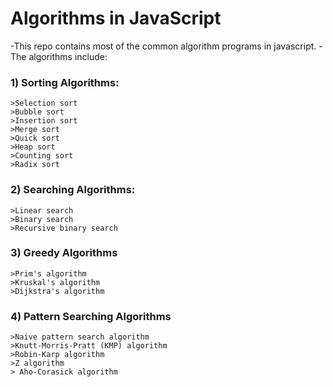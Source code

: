 # Algorithms in JavaScript
-This repo contains most of the common algorithm programs in javascript.
-The algorithms include:

### 1) Sorting Algorithms:
    >Selection sort
    >Bubble sort
    >Insertion sort
    >Merge sort
    >Quick sort
    >Heap sort
    >Counting sort
    >Radix sort

### 2) Searching Algorithms:
    >Linear search
    >Binary search
    >Recursive binary search

### 3) Greedy Algorithms
    >Prim's algorithm
    >Kruskal's algorithm
    >Dijkstra's algorithm

### 4) Pattern Searching Algorithms
    >Naive pattern search algorithm
    >Knutt-Morris-Pratt (KMP) algorithm
    >Robin-Karp algorithm
    >Z algorithm
    > Aho-Corasick algorithm

 
